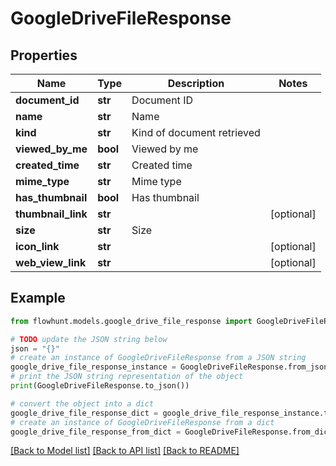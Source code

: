 # GoogleDriveFileResponse


## Properties

Name | Type | Description | Notes
------------ | ------------- | ------------- | -------------
**document_id** | **str** | Document ID | 
**name** | **str** | Name | 
**kind** | **str** | Kind of document retrieved | 
**viewed_by_me** | **bool** | Viewed by me | 
**created_time** | **str** | Created time | 
**mime_type** | **str** | Mime type | 
**has_thumbnail** | **bool** | Has thumbnail | 
**thumbnail_link** | **str** |  | [optional] 
**size** | **str** | Size | 
**icon_link** | **str** |  | [optional] 
**web_view_link** | **str** |  | [optional] 

## Example

```python
from flowhunt.models.google_drive_file_response import GoogleDriveFileResponse

# TODO update the JSON string below
json = "{}"
# create an instance of GoogleDriveFileResponse from a JSON string
google_drive_file_response_instance = GoogleDriveFileResponse.from_json(json)
# print the JSON string representation of the object
print(GoogleDriveFileResponse.to_json())

# convert the object into a dict
google_drive_file_response_dict = google_drive_file_response_instance.to_dict()
# create an instance of GoogleDriveFileResponse from a dict
google_drive_file_response_from_dict = GoogleDriveFileResponse.from_dict(google_drive_file_response_dict)
```
[[Back to Model list]](../README.md#documentation-for-models) [[Back to API list]](../README.md#documentation-for-api-endpoints) [[Back to README]](../README.md)


